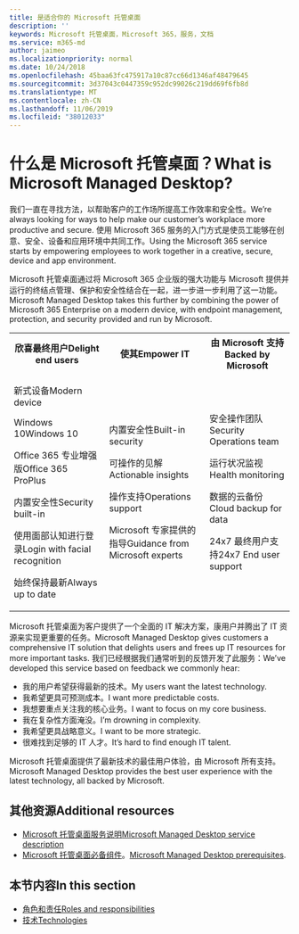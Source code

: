 ```yaml
---
title: 是适合你的 Microsoft 托管桌面
description: ''
keywords: Microsoft 托管桌面，Microsoft 365，服务，文档
ms.service: m365-md
author: jaimeo
ms.localizationpriority: normal
ms.date: 10/24/2018
ms.openlocfilehash: 45baa63fc475917a10c87cc66d1346af48479645
ms.sourcegitcommit: 3d37043c0447359c952dc99026c219dd69f6fb8d
ms.translationtype: MT
ms.contentlocale: zh-CN
ms.lasthandoff: 11/06/2019
ms.locfileid: "38012033"
---
```

# <a name="what-is-microsoft-managed-desktop"></a><span data-ttu-id="6f9b5-103">什么是 Microsoft 托管桌面？</span><span class="sxs-lookup"><span data-stu-id="6f9b5-103">What is Microsoft Managed Desktop?</span></span>

<!--from Overview-->

<span data-ttu-id="6f9b5-104">我们一直在寻找方法，以帮助客户的工作场所提高工作效率和安全性。</span><span class="sxs-lookup"><span data-stu-id="6f9b5-104">We’re always looking for ways to help make our customer’s workplace more productive and secure.</span></span> <span data-ttu-id="6f9b5-105">使用 Microsoft 365 服务的入门方式是使员工能够在创意、安全、设备和应用环境中共同工作。</span><span class="sxs-lookup"><span data-stu-id="6f9b5-105">Using the Microsoft 365 service starts by empowering employees to work together in a creative, secure, device and app environment.</span></span>

<span data-ttu-id="6f9b5-106">Microsoft 托管桌面通过将 Microsoft 365 企业版的强大功能与 Microsoft 提供并运行的终结点管理、保护和安全性结合在一起，进一步进一步利用了这一功能。</span><span class="sxs-lookup"><span data-stu-id="6f9b5-106">Microsoft Managed Desktop takes this further by combining the power of Microsoft 365 Enterprise on a modern device, with endpoint management, protection, and security provided and run by Microsoft.</span></span>


<table>
<tr><th><span data-ttu-id="6f9b5-107">欣喜最终用户</span><span class="sxs-lookup"><span data-stu-id="6f9b5-107">Delight end users</span></span></th><th><span data-ttu-id="6f9b5-108">使其</span><span class="sxs-lookup"><span data-stu-id="6f9b5-108">Empower IT</span></span></th><th><span data-ttu-id="6f9b5-109">由 Microsoft 支持</span><span class="sxs-lookup"><span data-stu-id="6f9b5-109">Backed by Microsoft</span></span></th></tr>
<tr><td><p><span data-ttu-id="6f9b5-110">新式设备</span><span class="sxs-lookup"><span data-stu-id="6f9b5-110">Modern device</span></span></p><p><span data-ttu-id="6f9b5-111">Windows 10</span><span class="sxs-lookup"><span data-stu-id="6f9b5-111">Windows 10</span></span></p><p><span data-ttu-id="6f9b5-112">Office 365 专业增强版</span><span class="sxs-lookup"><span data-stu-id="6f9b5-112">Office 365 ProPlus</span></span></p><p><span data-ttu-id="6f9b5-113">内置安全性</span><span class="sxs-lookup"><span data-stu-id="6f9b5-113">Security built-in</span></span></p><p><span data-ttu-id="6f9b5-114">使用面部认知进行登录</span><span class="sxs-lookup"><span data-stu-id="6f9b5-114">Login with facial recognition</span></span></p><p><span data-ttu-id="6f9b5-115">始终保持最新</span><span class="sxs-lookup"><span data-stu-id="6f9b5-115">Always up to date</span></span></p></td><td><p><span data-ttu-id="6f9b5-116">内置安全性</span><span class="sxs-lookup"><span data-stu-id="6f9b5-116">Built-in security</span></span></p><p><span data-ttu-id="6f9b5-117">可操作的见解</span><span class="sxs-lookup"><span data-stu-id="6f9b5-117">Actionable insights</span></span></p><p><span data-ttu-id="6f9b5-118">操作支持</span><span class="sxs-lookup"><span data-stu-id="6f9b5-118">Operations support</span></span></p><p><span data-ttu-id="6f9b5-119">Microsoft 专家提供的指导</span><span class="sxs-lookup"><span data-stu-id="6f9b5-119">Guidance from Microsoft experts</span></span></p></td><td><p><span data-ttu-id="6f9b5-120">安全操作团队</span><span class="sxs-lookup"><span data-stu-id="6f9b5-120">Security Operations team</span></span></p><p><span data-ttu-id="6f9b5-121">运行状况监视</span><span class="sxs-lookup"><span data-stu-id="6f9b5-121">Health monitoring</span></span></p><p><span data-ttu-id="6f9b5-122">数据的云备份</span><span class="sxs-lookup"><span data-stu-id="6f9b5-122">Cloud backup for data</span></span></p><p><span data-ttu-id="6f9b5-123">24x7 最终用户支持</span><span class="sxs-lookup"><span data-stu-id="6f9b5-123">24x7 End user support</span></span></p></td></tr>
</table>

<span data-ttu-id="6f9b5-124">Microsoft 托管桌面为客户提供了一个全面的 IT 解决方案，康用户并腾出了 IT 资源来实现更重要的任务。</span><span class="sxs-lookup"><span data-stu-id="6f9b5-124">Microsoft Managed Desktop gives customers a comprehensive IT solution that delights users and frees up IT resources for more important tasks.</span></span> <span data-ttu-id="6f9b5-125">我们已经根据我们通常听到的反馈开发了此服务：</span><span class="sxs-lookup"><span data-stu-id="6f9b5-125">We’ve developed this service based on feedback we commonly hear:</span></span>
- <span data-ttu-id="6f9b5-126">我的用户希望获得最新的技术。</span><span class="sxs-lookup"><span data-stu-id="6f9b5-126">My users want the latest technology.</span></span>
- <span data-ttu-id="6f9b5-127">我希望更具可预测成本。</span><span class="sxs-lookup"><span data-stu-id="6f9b5-127">I want more predictable costs.</span></span>
- <span data-ttu-id="6f9b5-128">我想要重点关注我的核心业务。</span><span class="sxs-lookup"><span data-stu-id="6f9b5-128">I want to focus on my core business.</span></span> 
- <span data-ttu-id="6f9b5-129">我在复杂性方面淹没。</span><span class="sxs-lookup"><span data-stu-id="6f9b5-129">I’m drowning in complexity.</span></span> 
- <span data-ttu-id="6f9b5-130">我希望更具战略意义。</span><span class="sxs-lookup"><span data-stu-id="6f9b5-130">I want to be more strategic.</span></span> 
- <span data-ttu-id="6f9b5-131">很难找到足够的 IT 人才。</span><span class="sxs-lookup"><span data-stu-id="6f9b5-131">It’s hard to find enough IT talent.</span></span>  

<span data-ttu-id="6f9b5-132">Microsoft 托管桌面提供了最新技术的最佳用户体验，由 Microsoft 所有支持。</span><span class="sxs-lookup"><span data-stu-id="6f9b5-132">Microsoft Managed Desktop provides the best user experience with the latest technology, all backed by Microsoft.</span></span> 

## <a name="additional-resources"></a><span data-ttu-id="6f9b5-133">其他资源</span><span class="sxs-lookup"><span data-stu-id="6f9b5-133">Additional resources</span></span>
- [<span data-ttu-id="6f9b5-134">Microsoft 托管桌面服务说明</span><span class="sxs-lookup"><span data-stu-id="6f9b5-134">Microsoft Managed Desktop service description</span></span>](../service-description/index.md)
- <span data-ttu-id="6f9b5-135">[Microsoft 托管桌面必备组件](../get-ready/prerequisites.md)。</span><span class="sxs-lookup"><span data-stu-id="6f9b5-135">[Microsoft Managed Desktop prerequisites](../get-ready/prerequisites.md).</span></span>

<!--When you enroll in Microsoft Managed Desktop, Microsoft provides you with devices that are configured to join your Azure Active Directory tenant. Windows 10, Office 365, and some apps and features associated with [Microsoft 365 Enterprise E5](https://www.microsoft.com/microsoft-365/compare-all-microsoft-365-plans) are installed (by Microsoft) on your devices. When your employees who are using these devices need help, they contact Microsoft Managed Desktop support (provided by Microsoft) through a custom chat app.--> 

<!--With Microsoft Managed Desktop, you get **software as a service** (Microsoft 365 E5), **Device as a service** (Microsoft Surface devices ready to use), and **IT support as a service** (Help desk and more).--> 
 
## <a name="in-this-section"></a><span data-ttu-id="6f9b5-136">本节内容</span><span class="sxs-lookup"><span data-stu-id="6f9b5-136">In this section</span></span>
- [<span data-ttu-id="6f9b5-137">角色和责任</span><span class="sxs-lookup"><span data-stu-id="6f9b5-137">Roles and responsibilities</span></span>](roles-and-responsibilities.md)
- [<span data-ttu-id="6f9b5-138">技术</span><span class="sxs-lookup"><span data-stu-id="6f9b5-138">Technologies</span></span>](technologies.md)

